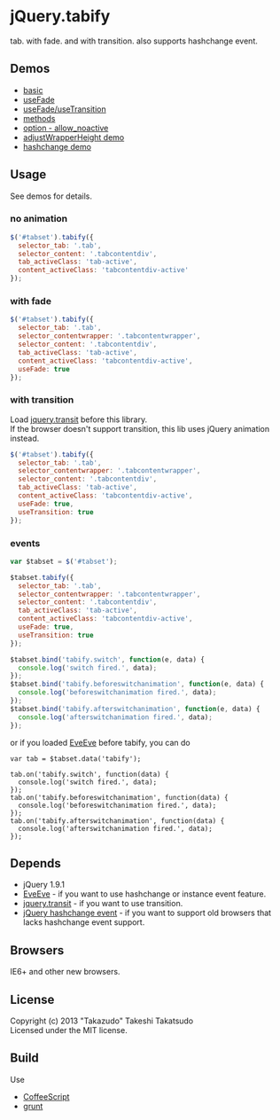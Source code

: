 # jQuery.tabify

tab. with fade. and with transition. also supports hashchange event.

## Demos

* [basic](http://takazudo.github.io/jQuery.tabify/demos/1/)
* [useFade](http://takazudo.github.io/jQuery.tabify/demos/2/)
* [useFade/useTransition](http://takazudo.github.io/jQuery.tabify/demos/3/)
* [methods](http://takazudo.github.io/jQuery.tabify/demos/4/)
* [option - allow\_noactive](http://takazudo.github.io/jQuery.tabify/demos/5/)
* [adjustWrapperHeight demo](http://takazudo.github.io/jQuery.tabify/demos/6/)
* [hashchange demo](http://takazudo.github.io/jQuery.tabify/demos/7/)

## Usage

See demos for details.

### no animation

```javascript
$('#tabset').tabify({
  selector_tab: '.tab',
  selector_content: '.tabcontentdiv',
  tab_activeClass: 'tab-active',
  content_activeClass: 'tabcontentdiv-active'
});
```

### with fade

```javascript
$('#tabset').tabify({
  selector_tab: '.tab',
  selector_contentwrapper: '.tabcontentwrapper',
  selector_content: '.tabcontentdiv',
  tab_activeClass: 'tab-active',
  content_activeClass: 'tabcontentdiv-active',
  useFade: true
});
```

### with transition

Load [jquery.transit](http://ricostacruz.com/jquery.transit/) before this library.  
If the browser doesn't support transition, this lib uses jQuery animation instead.

```javascript
$('#tabset').tabify({
  selector_tab: '.tab',
  selector_contentwrapper: '.tabcontentwrapper',
  selector_content: '.tabcontentdiv',
  tab_activeClass: 'tab-active',
  content_activeClass: 'tabcontentdiv-active',
  useFade: true,
  useTransition: true
});
```

### events

```javascript
var $tabset = $('#tabset');

$tabset.tabify({
  selector_tab: '.tab',
  selector_contentwrapper: '.tabcontentwrapper',
  selector_content: '.tabcontentdiv',
  tab_activeClass: 'tab-active',
  content_activeClass: 'tabcontentdiv-active',
  useFade: true,
  useTransition: true
});

$tabset.bind('tabify.switch', function(e, data) {
  console.log('switch fired.', data);
});
$tabset.bind('tabify.beforeswitchanimation', function(e, data) {
  console.log('beforeswitchanimation fired.', data);
});
$tabset.bind('tabify.afterswitchanimation', function(e, data) {
  console.log('afterswitchanimation fired.', data);
});
```

or if you loaded [EveEve](https://github.com/Takazudo/EveEve) before tabify, you can do

```
var tab = $tabset.data('tabify');

tab.on('tabify.switch', function(data) {
  console.log('switch fired.', data);
});
tab.on('tabify.beforeswitchanimation', function(data) {
  console.log('beforeswitchanimation fired.', data);
});
tab.on('tabify.afterswitchanimation', function(data) {
  console.log('afterswitchanimation fired.', data);
});

```

## Depends

* jQuery 1.9.1
* [EveEve](https://github.com/Takazudo/EveEve) - if you want to use hashchange or instance event feature.
* [jquery.transit](http://ricostacruz.com/jquery.transit/) - if you want to use transition.
* [jQuery hashchange event](http://benalman.com/projects/jquery-hashchange-plugin/) - if you want to support old browsers that lacks hashchange event support.

## Browsers

IE6+ and other new browsers.  

## License

Copyright (c) 2013 "Takazudo" Takeshi Takatsudo  
Licensed under the MIT license.

## Build

Use

 * [CoffeeScript][coffeescript]
 * [grunt][grunt]

[coffeescript]: http://coffeescript.org "CoffeeScript"
[grunt]: http://gruntjs.com "grunt"
